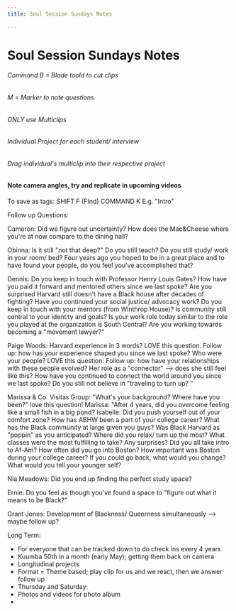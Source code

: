 ```yaml
---
title: Soul Session Sundays Notes

---
```


# Soul Session Sundays Notes

###### Command B = Blade toold to cut clips
###### M = Marker to note questions

###### ONLY use Multiclips
###### Individual Project for each student/ interview
###### Drag individual's multiclip into their respective project


#### Note camera angles, try and replicate in upcoming videos 

To save as tags:
SHIFT F (FInd)
COMMAND K
E.g. "Intro" 

Follow up Questions:

Cameron: Did we figure out uncertainty?
How does the Mac&Cheese where you're at now compare to the dining hall?

Obinna: Is it still "not that deep?"
Do you still teach?
Do you still study/ work in your room/ bed?
Four years ago you hoped to be in a great place and to have found your people, do you feel you've accomplished that?

Dennis: Do you keep in touch with Professor Henry Louis Gates?
How have you paid it forward and mentored others since we last spoke?
Are you surprised Harvard still doesn't have a Black house after decades of fighting?
Have you continued your social justice/ advocacy work?
Do you keep in touch with your mentors (from Winthrop House)?
Is community still central to your identity and goals?
Is your work role today similar to the role you played at the organization is South Central?
Are you working towards becoming a "movement lawyer?"

Paige Woods:
Harvard experience in 3 words? LOVE this question.
Follow up: how has your experience shaped you since we last spoke?
Who were your people? LOVE this question.
Follow up: how have your relationships with these people evolved?
Her role as a "connector" --> does she still feel like this? How have you continued to connect the world around you since we last spoke?
Do you still not believe in "traveling to turn up? "


Marissa & Co. Visitas Group:
"What's your background? Where have you been?" love this question!
Marissa: "After 4 years, did you overcome feeling like a small fish in a big pond?
Isabelle: Did you push yourself out of your comfort zone?
How has ABHW been a part of your college career? 
What has the Black community at large given you guys?
Was Black Harvard as "poppin" as you anticipated?
Where did you relax/ turn up the most?
What classes were the most fulfilling to take? Any surprises?
Did you all take intro to Af-Am?
How often did you go into Boston? How important was Boston during your college career?
If you could go back, what would you change? What would you tell your younger self?

Nia Meadows:
Did you end up finding the perfect study space?

Ernie:
Do you feel as though you've found a space to "figure out what it means to be Black?"




Grant Jones:
Development of Blackness/ Queerness simultaneously --> maybe follow up?


Long Term:
- For everyone that can be tracked down to do check ins every 4 years
- Kuumba 50th in a month (early May); getting them back on camera
- Longitudinal projects 
- Format = Theme based; play clip for us and we react, then we answer follow up
- Thursday and Saturday:
- Photos and videos for photo album
- 